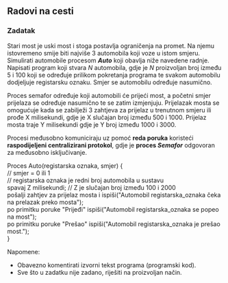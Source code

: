 Radovi na cesti
---------------

### Zadatak

Stari most je uski most i stoga postavlja ograničenja na promet. Na njemu istovremeno smije biti najviše 3 automobila koji voze u istom smjeru. Simulirati automobile procesom **_Auto_**  koji obavlja niže navedene radnje. Napisati program koji stvara _N_  automobila, gdje je _N_ proizvoljan broj između 5 i 100 koji se određuje prilikom pokretanja programa te svakom automobilu dodjeljuje registarsku oznaku. Smjer se automobilu određuje nasumično.

Proces semafor određuje koji automobili će prijeći most, a početni smjer prijelaza se određuje nasumično te se zatim izmjenjuju. Prijelazak mosta se omogućuje kada se zabilježi 3 zahtjeva za prijelaz u trenutnom smjeru ili prođe X milisekundi, gdje je X slučajan broj između 500 i 1000. Prijelaz mosta traje Y milisekundi gdje je Y broj između 1000 i 3000.

Procesi međusobno komuniciraju uz pomoć **reda poruka** koristeći **raspodijeljeni centralizirani protokol**, gdje je **proces _Semafor_** odgovoran za međusobno isključivanje.

Proces Auto(registarska oznaka, smjer) {  
    // smjer = 0 ili 1  
    // registarska oznaka je redni broj automobila u sustavu  
    spavaj Z milisekundi; // Z je slučajan broj između 100 i 2000  
    pošalji zahtjev za prijelaz mosta i ispiši("Automobil registarska\_oznaka čeka na prelazak preko mosta");  
    po primitku poruke "Prijeđi" ispiši("Automobil registarska\_oznaka se popeo na most");  
    po primitku poruke "Prešao" ispiši("Automobil registarska\_oznaka je prešao most.");  
}

Napomene:

*   Obavezno komentirati izvorni tekst programa (programski kod).
*   Sve što u zadatku nije zadano, riješiti na proizvoljan način.